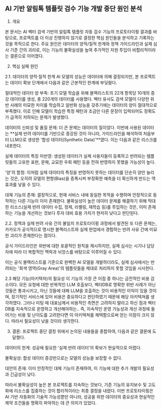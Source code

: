 ## AI 기반 알림톡 템플릿 검수 기능 개발 중단 원인 분석
1. 개요 <br>

본 문서는 AI 벡터 검색 기반의 알림톡 템플릿 자동 검수 기능의 프로토타이핑 결과를 바탕으로, 프로젝트를 더 이상 진행하지 않기로 결정한 핵심 원인들을 분석하고 기록하는 것을 목적으로 한다. 주요 원인은 데이터의 양적/질적 한계와 정책 가이드라인과 실제 심사 기준 간의 괴리로, 이는 기능의 불확실성을 높여 추가적인 자원 투입이 비합리적이라는 결론으로 이어졌다.

2. 핵심 실패 원인 <br>

2.1. 데이터의 양적·질적 한계
AI 모델의 성능은 데이터에 의해 결정되지만, 본 프로젝트는 데이터 확보 단계에서 다음과 같은 근본적인 한계에 부딪혔다.

절대적인 데이터 양 부족: 초기 모델 학습을 위해 블랙리스트의 22개 항목당 10개의 증강 데이터를 생성, 총 220개의 데이터를 사용했다. 벡터 유사도 검색 모델이 다양한 위반 사례의 미묘한 차이를 학습하고 일반화 성능을 갖추기에는 데이터의 양이 절대적으로 부족했다. 이로 인해 모델이 학습한 특정 패턴과 조금만 다른 문장이 입력되어도 정확도가 급격히 저하되는 문제가 발생했다.

데이터의 신뢰성 및 품질 문제: 더 큰 문제는 데이터의 질이었다. 이번에 사용된 데이터는 **실제 반려 데이터를 기반으로 증강된 것이 아니라, 가이드라인을 해석하여 처음부터 LLM으로 생성한 '합성 데이터(Synthetic Data)'**였다. 이는 다음과 같은 리스크를 내포한다.

실제 데이터의 특징 미반영: 생성된 데이터가 실제 사용자들이 등록하고 반려되는 템플릿들의 고유한 표현, 문체, 교묘한 우회 패턴 등을 전혀 반영하지 못했을 가능성이 높다.

'양'의 함정: 이처럼 실제 데이터의 특징을 반영하지 못하는 데이터를 단순히 양만 늘리는 것은, 오히려 모델의 편향(Bias)을 증폭시켜 부정확한 예측을 더 확신하게 만드는 역효과를 낳을 수 있다.

대체 기능의 존재: 결정적으로, 현재 서비스 내에 동일한 목적을 수행하며 안정적으로 동작하는 다른 기능이 이미 존재한다. 불확실성이 높은 데이터 문제를 해결하기 위해 막대한 리소스(실제 반려 데이터 수집, 정제, 라벨링, 재학습 등)를 투입하는 것은, 이미 존재하는 기능을 개선하는 것보다 투자 대비 효용 가치가 현저히 낮다고 판단된다.

2.2. 정책과 실제 반려 사유 간의 불일치
프로토타이핑 과정에서 발견된 또 다른 문제는, 카카오가 공식적으로 명시한 블랙리스트와 실제 현업에서 경험하는 반려 사유 간에 미묘한 괴리가 존재한다는 점이다.

공식 가이드라인은 위반에 대한 포괄적인 원칙을 제시하지만, 실제 심사는 시기나 담당자에 따라 더 복합적인 맥락과 뉘앙스를 바탕으로 이루어질 수 있다.

이는 공식 블랙리스트를 기준으로 완벽한 AI 모델을 개발하더라도, 실제 심사에서는 반려되는 '회색 영역(Gray Area)'의 템플릿들을 제대로 처리하지 못할 것임을 시사한다.

2.3 해당 기능(아키텍처)의 필요성
이 기능의 가장 큰 이점 중 하나는 금전적인 비용 감소이다. 모든 요청에 대한 반복적인 LLM 호출보다, 벡터DB로 명확한 위반 사례가 아닌 것들은 통과시키고, 아닌 것들에 대해 LLM을 호출하는 것이 비용적인 이익이 있을 것이며, 장기적인 서비스에 있어 비용은 중요하다고 판단하였기 때문에 해당 아키텍쳐를 생각하였다. 그러나 미팅 때 대표님께서 비용적인 측면은 고려하지 말라고 하신 점과 벡터DB를 지속적으로 운영하고 개선해야하는.. 즉, 지속적인 운영 가능성과 개선 과정에 들어가는 비용 및 난이도를 고려한다면 이 아키텍쳐를 채택함으로써 얻는 이점이 크지 않다.
따라서 필요성이 낮을 것이라 생각한다.

3. 결론: 프로젝트 중단 결정
위에서 논의된 내용들을 종합하여, 다음과 같은 결론에 도달했다.

데이터의 한계: 성공에 필요한 '실제 반려 데이터'의 확보가 현실적으로 어렵다.

불확실성: 합성 데이터 증강만으로는 모델의 성능을 보장할 수 없다.

대안의 존재: 이미 안정적인 대체 기능이 존재하여, 이 기능에 대한 추가 개발의 필요성과 긴급성이 낮다.

따라서 불확실성이 높은 본 프로젝트를 지속하는 것보다, 기존 기능의 유지보수 및 고도화에 리소스를 집중하는 것이 합리적이라는 최종 결정을 내렸다. 이번 프로토타이핑은 AI 기반 자동화의 기술적 가능성뿐만 아니라, 성공을 위한 데이터의 중요성과 현실적인 제약 조건들을 명확히 파악하는 데 큰 의미가 있었다.
